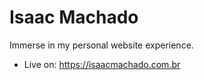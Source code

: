 # Isaac Machado 
Immerse in my personal website experience.

- Live on: https://isaacmachado.com.br
